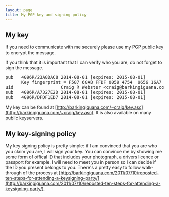 ```yaml
---
layout: page
title: My PGP key and signing policy
---
```

## My key

If you need to communicate with me securely please use my PGP public key to encrypt the message.

If you think that it is important that I can verify who you are, do not forget to sign the message.

<pre>
pub   4096R/23A8DAC8 2014-08-01 [expires: 2015-08-01]
      Key fingerprint = F587 68AB FFDF 0059 4754  9656 16A7 1C2C 23A8 DAC8
uid                  Craig R Webster &lt;craig@barkingiguana.com&gt;
sub   4096R/A7327E2D 2014-08-01 [expires: 2015-08-01]
sub   4096R/DFDF1ED7 2014-08-01 [expires: 2015-08-01]
</pre>

My key can be found at [http://barkingiguana.com/~craig/key.asc](http://barkingiguana.com/~craig/key.asc). It is also available on many public keyservers.

## My key-signing policy

My key signing policy is pretty simple: if I am convinced that you are who you claim you are, I will sign your key. You can convince me by showing me some form of offical ID that includes your photograph, a drivers licence or passport for example. I will need to meet you in person so I can decide if the ID you present belongs to you. There's a pretty easy to follow walk-through of the process at [http://barkingiguana.com/2011/07/10/reposted-ten-steps-for-attending-a-keysigning-party/](http://barkingiguana.com/2011/07/10/reposted-ten-steps-for-attending-a-keysigning-party/).

